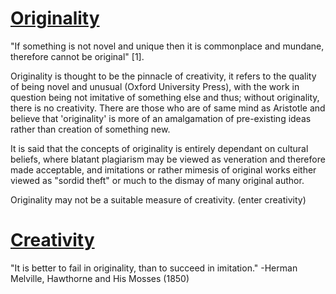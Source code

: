# [Originality](obsidian://open?vault=EPQ&file=1.%20Topics)
"If something is not novel and unique then it is commonplace and mundane, therefore cannot be original" $[1]$.

Originality is thought to be the pinnacle of creativity, it refers to the quality of being novel and unusual (Oxford University Press), with the work in question being not imitative of something else and thus; without originality, there is no creativity. There are those who are of same mind as Aristotle and believe that 'originality' is more of an amalgamation of pre-existing ideas rather than creation of something new.

It is said that the concepts of originality is entirely dependant on cultural beliefs, where blatant plagiarism may be viewed as veneration and therefore made acceptable, and imitations or rather mimesis of original works either viewed as "sordid theft" or  much to the dismay of many original author.

Originality may not be a suitable measure of creativity.
(enter creativity)

# [Creativity](obsidian://open?vault=EPQ&file=1.%20Topics)

"It is better to fail in originality, than to succeed in imitation."
-Herman Melville, Hawthorne and His Mosses (1850)

